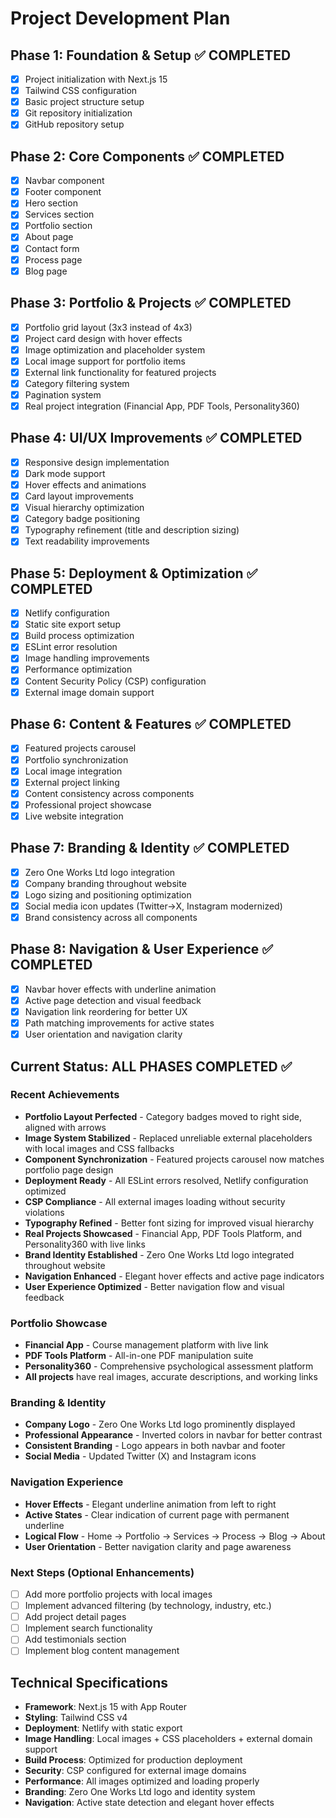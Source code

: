 # Project Development Plan

## Phase 1: Foundation & Setup ✅ COMPLETED
- [x] Project initialization with Next.js 15
- [x] Tailwind CSS configuration
- [x] Basic project structure setup
- [x] Git repository initialization
- [x] GitHub repository setup

## Phase 2: Core Components ✅ COMPLETED
- [x] Navbar component
- [x] Footer component
- [x] Hero section
- [x] Services section
- [x] Portfolio section
- [x] About page
- [x] Contact form
- [x] Process page
- [x] Blog page

## Phase 3: Portfolio & Projects ✅ COMPLETED
- [x] Portfolio grid layout (3x3 instead of 4x3)
- [x] Project card design with hover effects
- [x] Image optimization and placeholder system
- [x] Local image support for portfolio items
- [x] External link functionality for featured projects
- [x] Category filtering system
- [x] Pagination system
- [x] Real project integration (Financial App, PDF Tools, Personality360)

## Phase 4: UI/UX Improvements ✅ COMPLETED
- [x] Responsive design implementation
- [x] Dark mode support
- [x] Hover effects and animations
- [x] Card layout improvements
- [x] Visual hierarchy optimization
- [x] Category badge positioning
- [x] Typography refinement (title and description sizing)
- [x] Text readability improvements

## Phase 5: Deployment & Optimization ✅ COMPLETED
- [x] Netlify configuration
- [x] Static site export setup
- [x] Build process optimization
- [x] ESLint error resolution
- [x] Image handling improvements
- [x] Performance optimization
- [x] Content Security Policy (CSP) configuration
- [x] External image domain support

## Phase 6: Content & Features ✅ COMPLETED
- [x] Featured projects carousel
- [x] Portfolio synchronization
- [x] Local image integration
- [x] External project linking
- [x] Content consistency across components
- [x] Professional project showcase
- [x] Live website integration

## Phase 7: Branding & Identity ✅ COMPLETED
- [x] Zero One Works Ltd logo integration
- [x] Company branding throughout website
- [x] Logo sizing and positioning optimization
- [x] Social media icon updates (Twitter→X, Instagram modernized)
- [x] Brand consistency across all components

## Phase 8: Navigation & User Experience ✅ COMPLETED
- [x] Navbar hover effects with underline animation
- [x] Active page detection and visual feedback
- [x] Navigation link reordering for better UX
- [x] Path matching improvements for active states
- [x] User orientation and navigation clarity

## Current Status: ALL PHASES COMPLETED ✅

### Recent Achievements
- **Portfolio Layout Perfected** - Category badges moved to right side, aligned with arrows
- **Image System Stabilized** - Replaced unreliable external placeholders with local images and CSS fallbacks
- **Component Synchronization** - Featured projects carousel now matches portfolio page design
- **Deployment Ready** - All ESLint errors resolved, Netlify configuration optimized
- **CSP Compliance** - All external images loading without security violations
- **Typography Refined** - Better font sizing for improved visual hierarchy
- **Real Projects Showcased** - Financial App, PDF Tools Platform, and Personality360 with live links
- **Brand Identity Established** - Zero One Works Ltd logo integrated throughout website
- **Navigation Enhanced** - Elegant hover effects and active page indicators
- **User Experience Optimized** - Better navigation flow and visual feedback

### Portfolio Showcase
- **Financial App** - Course management platform with live link
- **PDF Tools Platform** - All-in-one PDF manipulation suite
- **Personality360** - Comprehensive psychological assessment platform
- **All projects** have real images, accurate descriptions, and working links

### Branding & Identity
- **Company Logo** - Zero One Works Ltd logo prominently displayed
- **Professional Appearance** - Inverted colors in navbar for better contrast
- **Consistent Branding** - Logo appears in both navbar and footer
- **Social Media** - Updated Twitter (X) and Instagram icons

### Navigation Experience
- **Hover Effects** - Elegant underline animation from left to right
- **Active States** - Clear indication of current page with permanent underline
- **Logical Flow** - Home → Portfolio → Services → Process → Blog → About
- **User Orientation** - Better navigation clarity and page awareness

### Next Steps (Optional Enhancements)
- [ ] Add more portfolio projects with local images
- [ ] Implement advanced filtering (by technology, industry, etc.)
- [ ] Add project detail pages
- [ ] Implement search functionality
- [ ] Add testimonials section
- [ ] Implement blog content management

## Technical Specifications
- **Framework**: Next.js 15 with App Router
- **Styling**: Tailwind CSS v4
- **Deployment**: Netlify with static export
- **Image Handling**: Local images + CSS placeholders + external domain support
- **Build Process**: Optimized for production deployment
- **Security**: CSP configured for external image domains
- **Performance**: All images optimized and loading properly
- **Branding**: Zero One Works Ltd logo and identity system
- **Navigation**: Active state detection and elegant hover effects
